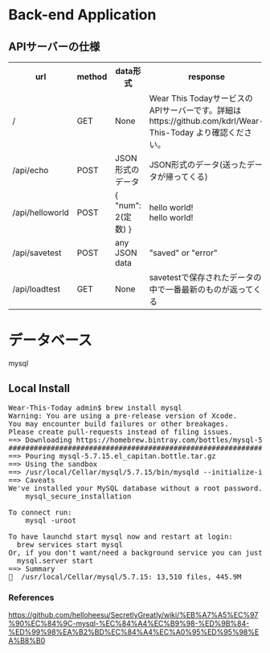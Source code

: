 # Back-end Application

## APIサーバーの仕様
<table>
<tr>
<th>url</th>
<th>method</th>
<th>data形式</th>
<th>response</th>
</tr>
<tr>
<td>/</td>
<td>GET</td>
<td>None</td>
<td>Wear This TodayサービスのAPIサーバーです。詳細はhttps://github.com/kdrl/Wear-This-Today より確認ください。</td>
</tr>
<tr>
<td>/api/echo</td>
<td>POST</td>
<td>JSON形式のデータ</td>
<td>JSON形式のデータ(送ったデータが帰ってくる)</td>
</tr>
<tr>
<td>/api/helloworld</td>
<td>POST</td>
<td>
{ "num": 2(定数) }
</td>
<td>
hello world!<br>
hello world!
</td>
</tr>
<tr>
<td>/api/savetest</td>
<td>POST</td>
<td>
any JSON data
</td>
<td>
"saved" or "error"
</td>
</tr>
<tr>
<td>/api/loadtest</td>
<td>GET</td>
<td>
None
</td>
<td>
savetestで保存されたデータの中で一番最新のものが返ってくる
</td>
</tr>
</table>

# データベース
mysql
## Local Install
<pre>
Wear-This-Today admin$ brew install mysql
Warning: You are using a pre-release version of Xcode.
You may encounter build failures or other breakages.
Please create pull-requests instead of filing issues.
==> Downloading https://homebrew.bintray.com/bottles/mysql-5.7.15.el_capitan.bot
######################################################################## 100.0%
==> Pouring mysql-5.7.15.el_capitan.bottle.tar.gz
==> Using the sandbox
==> /usr/local/Cellar/mysql/5.7.15/bin/mysqld --initialize-insecure --user=admin
==> Caveats
We've installed your MySQL database without a root password. To secure it run:
    mysql_secure_installation

To connect run:
    mysql -uroot

To have launchd start mysql now and restart at login:
  brew services start mysql
Or, if you don't want/need a background service you can just run:
  mysql.server start
==> Summary
🍺  /usr/local/Cellar/mysql/5.7.15: 13,510 files, 445.9M
</pre>
### References
https://github.com/helloheesu/SecretlyGreatly/wiki/%EB%A7%A5%EC%97%90%EC%84%9C-mysql-%EC%84%A4%EC%B9%98-%ED%9B%84-%ED%99%98%EA%B2%BD%EC%84%A4%EC%A0%95%ED%95%98%EA%B8%B0
